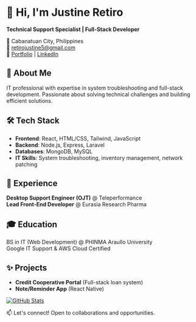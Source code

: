 # 👋 Hi, I'm Justine Retiro
**Technical Support Specialist | Full-Stack Developer**

📍 Cabanatuan City, Philippines  
📧 [retirojustine5@gmail.com](mailto:retirojustine5@gmail.com)  
🔗 [Portfolio](https://justine-retiro.github.io/webfolio) | [LinkedIn](https://www.linkedin.com/in/justine-retiro)

## 🚀 About Me
IT professional with expertise in system troubleshooting and full-stack development. Passionate about solving technical challenges and building efficient solutions.

## 🛠️ Tech Stack
- **Frontend**: React, HTML/CSS, Tailwind, JavaScript
- **Backend**: Node.js, Express, Laravel
- **Databases**: MongoDB, MySQL
- **IT Skills**: System troubleshooting, inventory management, network patching

## 💼 Experience
**Desktop Support Engineer (OJT)** @ Teleperformance  
**Lead Front-End Developer** @ Eurasia Research Pharma

## 🎓 Education
BS in IT (Web Development) @ PHINMA Araullo University  
Google IT Support & AWS Cloud Certified

## ✨ Projects
- **Credit Cooperative Portal** (Full-stack loan system)
- **Note/Reminder App** (React Native)

[![GitHub Stats](https://github-readme-stats.vercel.app/api?username=justine-retiro&show_icons=true&theme=radical)](https://github.com/justine-retiro)

📫 Let's connect! Open to collaborations and opportunities.
